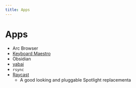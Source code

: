 ```yaml
---
title: Apps
---
```


# Apps

- Arc Browser
- [Keyboard Maestro](/tools/apps/keyboard-maestro.md)
- Obsidian
- [yabai](/tools/apps/yabai.md)
- `rsync`
- [Raycast](https://raycast.com)
  - A good looking and pluggable Spotlight replacementa
